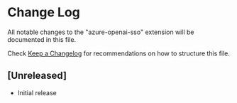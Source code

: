 # Change Log

All notable changes to the "azure-openai-sso" extension will be documented in this file.

Check [Keep a Changelog](http://keepachangelog.com/) for recommendations on how to structure this file.

## [Unreleased]

- Initial release